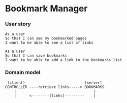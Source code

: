 # Bookmark Manager

### User story

```
As a user
So that I can see my bookmarked pages
I want to be able to see a list of links

As a user
So that I can save bookmarks
I want to be able to add a link to the bookmarks list

```

### Domain model

```   
 (client)                           (server)
CONTROLLER ----retrieve links-----> BOOKMARKS
    |                                   |
    |      <--------[links]---------    |
```

